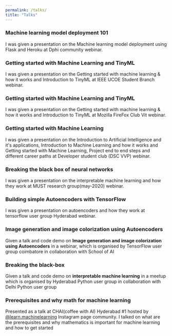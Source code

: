 ```yaml
---
permalink: /talks/
title: "Talks"
---
```


### Machine learning model deployment 101
<p>I was given a presentation on the Machine learning model deployment using Flask and Heroku at Dphi community webinar.</p>
<a href="https://speakerdeck.com/udaykondreddy/deploy-machine-learning-models-101"  class="btn btn-info" role="button" target="_blank"> <i class="fa fa-file-powerpoint-o fa-2x" aria-hidden="true"></i></a> <a href="https://www.youtube.com/watch?v=G8WvUjVirdo&ab_channel=DPhi"  class="btn btn-info" role="button" target="_blank"> <i class="fa fa-youtube fa-2x" aria-hidden="true"></i></a> <a href="https://github.com/udaykondreddy/deploy_flask_app"  class="btn btn-info" role="button" target="_blank"> <i class="fa fa-github fa-2x" aria-hidden="true"></i></a> <a href="https://dphi.tech/live-sessions/machine-learning-model-deployment-101/"  class="btn btn-info" role="button" target="_blank"> <i class="fa fa-file-text-o fa-2x" aria-hidden="true"></i></a>

### Getting started with Machine Learning and TinyML
<p>I was given a presentation on the Getting started with machine learning & how it works and Introduction to TinyML at IEEE UCOE Student Branch webinar.</p>
<a href="https://speakerdeck.com/udaykondreddy/introduction-to-machine-learning"  class="btn btn-info" role="button" target="_blank"> <i class="fa fa-file-powerpoint-o fa-2x" aria-hidden="true"></i></a> <a href="https://speakerdeck.com/udaykondreddy/introduction-to-tinyml"  class="btn btn-info" role="button" target="_blank"> <i class="fa fa-file-powerpoint-o fa-2x" aria-hidden="true"></i></a> <a href="https://www.linkedin.com/posts/ieee-ucoe-student-branch_ieee-ucoe-sb-presents-to-you-activity-6737615281130217472-yJPn"  class="btn btn-info" role="button" target="_blank"> <i class="fa fa-file-text-o fa-2x" aria-hidden="true"></i></a>


### Getting started with Machine Learning and TinyML
<p>I was given a presentation on the Getting started with machine learning & how it works and Introduction to TinyML at Mozilla FireFox Club Vit webinar.</p>
<a href="https://speakerdeck.com/udaykondreddy/introduction-to-machine-learning"  class="btn btn-info" role="button" target="_blank"> <i class="fa fa-file-powerpoint-o fa-2x" aria-hidden="true"></i></a> <a href="https://speakerdeck.com/udaykondreddy/introduction-to-tinyml"  class="btn btn-info" role="button" target="_blank"> <i class="fa fa-file-powerpoint-o fa-2x" aria-hidden="true"></i></a> <a href="https://www.linkedin.com/posts/mozilla-firefox-club-vit_excited-for-all-the-hype-about-ml-ai-confused-activity-6735096749528100864-8aQn"  class="btn btn-info" role="button" target="_blank"> <i class="fa fa-file-text-o fa-2x" aria-hidden="true"></i></a>

### Getting started with Machine Learning
<p>I was given a presentation on the Introduction to Artificial Intelligence and it's applications, Introduction to Machine Learning and how it works and Getting started with Machine Learning, Project end to end steps and different career paths at Developer student club (DSC VVP) webinar.</p>
<a href="https://speakerdeck.com/udaykondreddy/introduction-to-artificial-intelligence"  class="btn btn-info" role="button" target="_blank"> <i class="fa fa-file-powerpoint-o fa-2x" aria-hidden="true"></i></a> <a href="https://speakerdeck.com/udaykondreddy/introduction-to-machine-learning"  class="btn btn-info" role="button" target="_blank"> <i class="fa fa-file-powerpoint-o fa-2x" aria-hidden="true"></i></a> <a href="https://speakerdeck.com/udaykondreddy/getting-started-with-machine-learning-and-different-career-paths"  class="btn btn-info" role="button" target="_blank"> <i class="fa fa-file-powerpoint-o fa-2x" aria-hidden="true"></i></a>  <a href="https://youtu.be/hBOf7Iak2gE"  class="btn btn-info" role="button" target="_blank"> <i class="fa fa-youtube fa-2x" aria-hidden="true"></i></a> <a href="https://dsc.community.dev/events/details/developer-student-clubs-vyavasayi-vidya-pratishthan-engineering-college-presents-getting-started-with-machine-learning/#/"  class="btn btn-info" role="button" target="_blank"> <i class="fa fa-file-text-o fa-2x" aria-hidden="true"></i></a>

### Breaking the black box of neural networks
<p>I was given a presentation on the interpretable machine learning and how they work at MUST research group(may-2020) webinar.</p>
<a href="https://speakerdeck.com/udaykondreddy/breaking-the-black-box-of-neural-networks"  class="btn btn-info" role="button" target="_blank"> <i class="fa fa-file-powerpoint-o fa-2x" aria-hidden="true"></i></a>

### Building simple Autoencoders with TensorFlow
<p>I was given a presentation on autoencoders and how they work at tensorflow user group Hyderabad webinar.</p>
<a href="https://speakerdeck.com/udaykondreddy/autoencoders"  class="btn btn-info" role="button" target="_blank"> <i class="fa fa-file-powerpoint-o fa-2x" aria-hidden="true"></i></a> <a href="https://www.meetup.com/en-AU/TensorFlow-User-Group-Hyderabad/events/270335272/"  class="btn btn-info" role="button" target="_blank"> <i class="fa fa-file-text-o fa-2x" aria-hidden="true"></i></a>

### Image generation and image colorization using Autoencoders
<p>Given a talk and code demo on <b>Image generation and image colorization using Autoencoders</b> in a webinar, which is organised by TensorFlow user group coimbatore in collaboration with School of AI</p>
<a href="https://github.com/udaykondreddy/tfug_coimbatore_may_webinar"  class="btn btn-info" role="button" target="_blank"> <i class="fa fa-github fa-2x" aria-hidden="true"></i></a> <a href="https://www.youtube.com/watch?v=Gz1YLBKeDAo"  class="btn btn-info" role="button" target="_blank"> <i class="fa fa-youtube fa-2x" aria-hidden="true"></i></a> <a href="https://www.meetup.com/en-AU/TFUGCbe/events/270339784/"  class="btn btn-info" role="button" target="_blank"> <i class="fa fa-file-text-o fa-2x" aria-hidden="true"></i></a>

### Breaking the black-box
<p>Given a talk and code demo on <b>interpretable machine learning</b> in a meetup which is organised by Hyderabad Python user group in collaboration with Delhi Python user group</p>
<a href="https://speakerdeck.com/udaykondreddy/breaking-the-black-box"  class="btn btn-info" role="button" target="_blank"> <i class="fa fa-file-powerpoint-o fa-2x" aria-hidden="true"></i></a> <a href="https://github.com/udaykondreddy/hydpy-march-2020-meetup"  class="btn btn-info" role="button" target="_blank"> <i class="fa fa-github fa-2x" aria-hidden="true"></i></a> <a href="https://www.youtube.com/watch?v=2z6G9xvV4Ds"  class="btn btn-info" role="button" target="_blank"> <i class="fa fa-youtube fa-2x" aria-hidden="true"></i></a> <a href="https://www.meetup.com/HydPyGroup/events/268732438/?isFromReg=true"  class="btn btn-info" role="button" target="_blank"> <i class="fa fa-file-text-o fa-2x" aria-hidden="true"></i></a>


### Prerequisites and why math for machine learning
<p>Presented as a talk at CHAI(coffee with AI) Hyderabad #1 hosted by <a href="https://instagram.com/learn.machinelearning">@learn.machinelearning</a> Instagram page community. I talked on what are the prerequisites and why mathematics is important for machine learning and how to get started</p>
<a href="https://speakerdeck.com/udaykondreddy/prerequisites-and-why-math-for-machine-learning/"  class="btn btn-info" role="button" target="_blank"> <i class="fa fa-file-powerpoint-o fa-2x" aria-hidden="true"></i></a>

